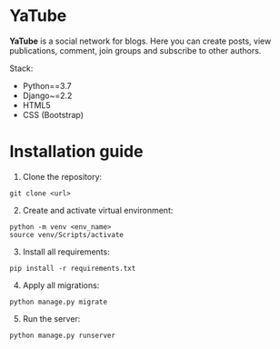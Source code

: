 
# YaTube
__YaTube__ is a social network for blogs. Here you can create posts, view
publications, comment, join groups and subscribe to other authors.

Stack: 
- Python==3.7
- Django~=2.2
- HTML5
- CSS (Bootstrap)

# Installation guide
1. Clone the repository:
```
git clone <url>
```
2. Create and activate virtual environment:
```
python -m venv <env_name>
source venv/Scripts/activate
```
3. Install all requirements:
```
pip install -r requirements.txt
```
4. Apply all migrations:
```
python manage.py migrate
```
5. Run the server:
```
python manage.py runserver
```